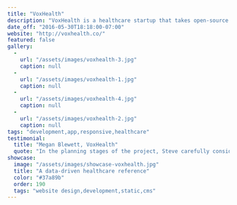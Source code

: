 ```yaml
---
title: "VoxHealth"
description: "VoxHealth is a healthcare startup that takes open-source data from the CDC, visualizes it, and combines the information with personal stories of people living with different healthcare conditions. I designed and developed a responsive marketing site and web application based on their existing PHP framework."
date_off: "2016-05-30T18:18:00-07:00"
website: "http://voxhealth.co/"
featured: false
gallery:
  -
    url: "/assets/images/voxhealth-3.jpg"
    caption: null
  -
    url: "/assets/images/voxhealth-1.jpg"
    caption: null
  -
    url: "/assets/images/voxhealth-4.jpg"
    caption: null
  -
    url: "/assets/images/voxhealth-2.jpg"
    caption: null
tags: "development,app,responsive,healthcare"
testimonial:
  title: "Megan Blewett, VoxHealth"
  quote: "In the planning stages of the project, Steve carefully considered our design criteria and provided helpful and honest feedback. He then implemented our changes in a short period of time. Now we regularly receive compliments on the site’s design."
showcase:
  image: "/assets/images/showcase-voxhealth.jpg"
  title: "A data-driven healthcare reference"
  color: "#37a89b"
  order: 190
  tags: "website design,development,static,cms"
---
```

